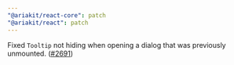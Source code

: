 ```yaml
---
"@ariakit/react-core": patch
"@ariakit/react": patch
---
```


Fixed `Tooltip` not hiding when opening a dialog that was previously unmounted. ([#2691](https://github.com/ariakit/ariakit/pull/2691))
